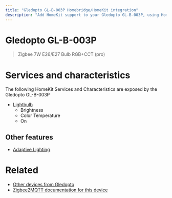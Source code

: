 ```yaml
---
title: "Gledopto GL-B-003P Homebridge/HomeKit integration"
description: "Add HomeKit support to your Gledopto GL-B-003P, using Homebridge, Zigbee2MQTT and homebridge-z2m."
---
```

<!---
This file has been GENERATED using src/docgen/docgen.ts
DO NOT EDIT THIS FILE MANUALLY!
-->
# Gledopto GL-B-003P
> Zigbee 7W E26/E27 Bulb RGB+CCT (pro)


# Services and characteristics
The following HomeKit Services and Characteristics are exposed by
the Gledopto GL-B-003P

* [Lightbulb](../../light.md)
  * Brightness
  * Color Temperature
  * On

## Other features
* [Adaptive Lighting](../../light.md)

# Related
* [Other devices from Gledopto](../index.md#gledopto)
* [Zigbee2MQTT documentation for this device](https://www.zigbee2mqtt.io/devices/GL-B-003P.html)